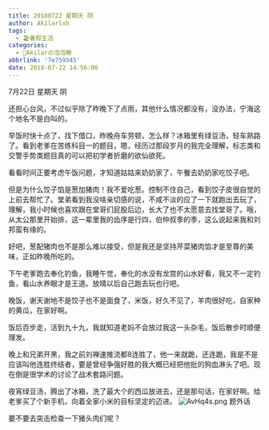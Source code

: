 ```yaml
---
title: 20180722 星期天 阴
author: Akilarlxh
tags:
  - 🏖️暑假生活
categories:
  - 🍬Akilarの泡泡糖
abbrlink: '7e759345'
date: 2018-07-22 14:56:00
---
```

7月22日 星期天 阴

还担心台风，不过似乎除了昨晚下了点雨，其他什么情况都没有，没办法，宁海这个地名不是白叫的。

早饭时快十点了，找下借口，昨晚舟车劳顿，怎么样？冰箱里有绿豆汤，轻车熟路了。看到老爹在苦练科目一的题目，嗯，经历过那段岁月的我完全理解，标志类和交警手势类题目真的可以把初学者折磨的欲仙欲死。

看看时间正要考虑午饭问题，才知道姑姑来奶奶家了，午餐去奶奶家吃饺子吧。

但是为什么饺子馅是葱加猪肉！我不爱吃葱。控制不住自己，看到饺子皮很自觉的上前去帮忙了。堂弟看到我没啥亲切感的说，不咸不淡的应了一下就跑出去玩了，理解，我小时候也喜欢跟在堂哥们屁股后边，长大了也不太愿意去找堂哥了。哦，从太公那里开始排，这一辈里我的齿序是行四，伯仲叔季的季，这么说起来我和刘邦蛮有缘的。

好吧，葱配猪肉也不是那么难以接受，但是我还是坚持芹菜猪肉馅才是至尊的美味，正如昨晚所吃的。

下午老爹跑去奉化钓鱼，我睡午觉，奉化的水没有龙宫的山水好看，我又不一定钓鱼，看山水养眼才是王道。放晴以后自己跑去玩也行吧。

晚饭，谢天谢地不是饺子也不是面食了，米饭，好久不见了，羊肉很好吃，自家种的黄瓜，在家好啊。

饭后百步走，活到九十九，我就知道老妈不会放过我这一头杂毛，饭后散步时顺便理发。

晚上和兄弟开黑，我之前刘禅速推流都8连胜了，他一来就跪，还连跪，我是不是应该叫他连胜终结者，要是曾经争强好胜的我大概已经把他批的狗血淋头了吧。现在倒是很学术的讨论了战术套路问题。

夜宵绿豆汤，腾出了冰箱，洗了最大个的西瓜放进去，还是那句话，在家好啊。给老爹买了个新手机，向着全家小米的目标坚定的迈进。
![AvHq4s.png](https://s2.ax1x.com/2019/04/16/AvHq4s.png)
题外话

要不要去突击检查一下猪头肉们呢？